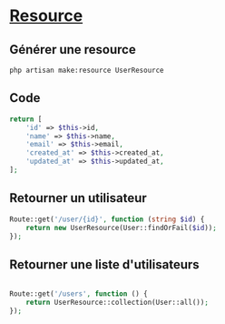 # [Resource](readme.md)

## Générer une resource

```console
php artisan make:resource UserResource
```

## Code

```php
return [
    'id' => $this->id,
    'name' => $this->name,
    'email' => $this->email,
    'created_at' => $this->created_at,
    'updated_at' => $this->updated_at,
];
```

## Retourner un utilisateur

```php
Route::get('/user/{id}', function (string $id) {
    return new UserResource(User::findOrFail($id));
});
```

## Retourner une liste d'utilisateurs

```php
 
Route::get('/users', function () {
    return UserResource::collection(User::all());
});
```
